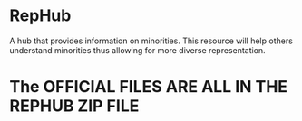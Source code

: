 # RepHub
A hub that provides information on minorities. This resource will help others understand minorities thus allowing for more diverse representation. 

# The OFFICIAL FILES ARE ALL IN THE REPHUB ZIP FILE
